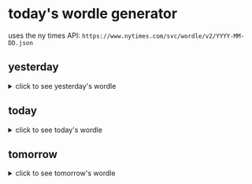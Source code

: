 # today's wordle generator

uses the ny times API: `https://www.nytimes.com/svc/wordle/v2/YYYY-MM-DD.json`

## yesterday

<details>
    <summary>click to see yesterday's wordle</summary>

    thing

</details>

## today

<details>
    <summary>click to see today's wordle</summary>

    large

</details>

## tomorrow

<details>
    <summary>click to see tomorrow's wordle</summary>

    north

</details>
